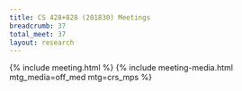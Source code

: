 ```yaml
---
title: CS 428+828 (201830) Meetings
breadcrumb: 37
total_meet: 37
layout: research
---
```

{% include meeting.html %}
{% include meeting-media.html mtg_media=off_med mtg=crs_mps %}
